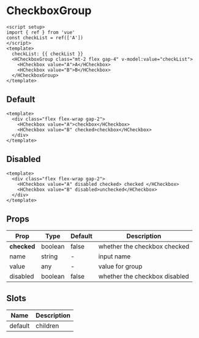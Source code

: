 # CheckboxGroup

```vue demo
<script setup>
import { ref } from 'vue'
const checkList = ref(['A'])
</script>
<template>
  checkList: {{ checkList }}
  <HCheckboxGroup class="mt-2 flex gap-4" v-model:value="checkList">
    <HCheckbox value="A">A</HCheckbox>
    <HCheckbox value="B">B</HCheckbox>
  </HCheckboxGroup>
</template>
```

## Default

```vue demo
<template>
  <div class="flex flex-wrap gap-2">
    <HCheckbox value="A">checkbox</HCheckbox>
    <HCheckbox value="B" checked>checkbox</HCheckbox>
  </div>
</template>
```

## Disabled

```vue demo
<template>
  <div class="flex flex-wrap gap-2">
    <HCheckbox value="A" disabled checked> checked </HCheckbox>
    <HCheckbox value="B" disabled>unchecked</HCheckbox>
  </div>
</template>
```

## Props

| Prop        | Type    | Default | Description                   |
| ----------- | ------- | ------- | ----------------------------- |
| **checked** | boolean | false   | whether the checkbox checked  |
| name        | string  | -       | input name                    |
| value       | any     | -       | value for group               |
| disabled    | boolean | false   | whether the checkbox disabled |

## Slots

| Name    | Description |
| ------- | ----------- |
| default | children    |
